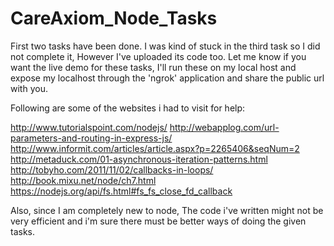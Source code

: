 # CareAxiom_Node_Tasks

First two tasks have been done.
I was kind of stuck in the third task so I did not complete it, However I've uploaded its code too.
Let me know if you want the live demo for these tasks,
I'll run these on my local host and expose my localhost through the 'ngrok' application and share the public url with you.

Following are some of the websites i had to visit for help:

http://www.tutorialspoint.com/nodejs/
http://webapplog.com/url-parameters-and-routing-in-express-js/
http://www.informit.com/articles/article.aspx?p=2265406&seqNum=2
http://metaduck.com/01-asynchronous-iteration-patterns.html
http://tobyho.com/2011/11/02/callbacks-in-loops/
http://book.mixu.net/node/ch7.html
https://nodejs.org/api/fs.html#fs_fs_close_fd_callback

Also, since I am completely new to node, 
The code i've written might not be very efficient and i'm sure there must be better ways of doing the 
given tasks.
